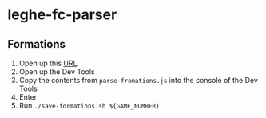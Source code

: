 # leghe-fc-parser

## Formations

1. Open up this [URL](https://www.fantacalcio.it/probabili-formazioni-serie-a).
1. Open up the Dev Tools
1. Copy the contents from `parse-fromations.js` into the console of the Dev Tools
1. Enter
1. Run `./save-formations.sh ${GAME_NUMBER}`